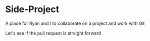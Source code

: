 # Side-Project
A place for Ryan and I to collaborate on a project and work with Git

Let's see if the pull request is straight forward
